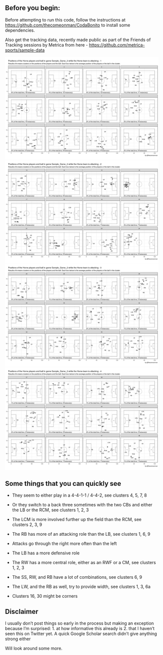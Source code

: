 Before you begin:
-----------------

Before attempting to run this code, follow the instructions at
<a href="https://github.com/thecomeonman/CodaBonito" class="uri">https://github.com/thecomeonman/CodaBonito</a>
to install some dependencies.

Also get the tracking data, recently made public as part of the Friends
of Tracking sessions by Metrica from here -
<a href="https://github.com/metrica-sports/sample-data" class="uri">https://github.com/metrica-sports/sample-data</a>

![](ClusteringPlayerBallCoordinates_files/figure-markdown_strict/PrintingRresults-1.png)![](ClusteringPlayerBallCoordinates_files/figure-markdown_strict/PrintingRresults-2.png)![](ClusteringPlayerBallCoordinates_files/figure-markdown_strict/PrintingRresults-3.png)![](ClusteringPlayerBallCoordinates_files/figure-markdown_strict/PrintingRresults-4.png)

Some things that you can quickly see
------------------------------------

-   They seem to either play in a 4-4-1-1 / 4-4-2, see clusters 4, 5, 7,
    8

-   Or they switch to a back three sometimes with the two CBs and either
    the LB or the RCM, see clusters 1, 2, 3

-   The LCM is more involved further up the field than the RCM, see
    clusters 2, 3, 9

-   The RB has more of an attacking role than the LB, see clusters 1, 6,
    9

-   Attacks go through the right more often than the left

-   The LB has a more defensive role

-   The RW has a more central role, either as an RWF or a CM, see
    clusters 1, 2, 3

-   The SS, RW, and RB have a lot of combinations, see clusters 6, 9

-   The LW, and the RB as well, try to provide width, see clusters 1, 3,
    6a

-   Clusters 16, 30 might be corners

Disclaimer
----------

I usually don’t post things so early in the process but making an
exception because I’m surprised: 1. at how informative this already is
2. that I haven’t seen this on Twitter yet. A quick Google Scholar
search didn’t give anything strong either

Will look around some more.
